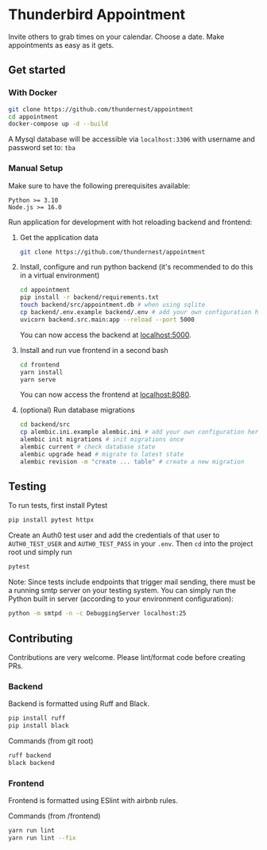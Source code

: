 # Thunderbird Appointment

Invite others to grab times on your calendar. Choose a date. Make appointments as easy as it gets.

## Get started

### With Docker

```bash
git clone https://github.com/thundernest/appointment
cd appointment
docker-compose up -d --build
```

A Mysql database will be accessible via `localhost:3306` with username and password set to: `tba`

### Manual Setup

Make sure to have the following prerequisites available:

```plain
Python >= 3.10
Node.js >= 16.0
```

Run application for development with hot reloading backend and frontend:

1. Get the application data

    ```bash
    git clone https://github.com/thundernest/appointment
    ```

2. Install, configure and run python backend (it's recommended to do this in a virtual environment)

    ```bash
    cd appointment
    pip install -r backend/requirements.txt
    touch backend/src/appointment.db # when using sqlite
    cp backend/.env.example backend/.env # add your own configuration here
    uvicorn backend.src.main:app --reload --port 5000
    ```

    You can now access the backend at [localhost:5000](http://localhost:5000).

3. Install and run vue frontend in a second bash

    ```bash
    cd frontend
    yarn install
    yarn serve
    ```

    You can now access the frontend at [localhost:8080](http://localhost:8080).

4. (optional) Run database migrations

    ```bash
    cd backend/src
    cp alembic.ini.example alembic.ini # add your own configuration here
    alembic init migrations # init migrations once
    alembic current # check database state
    alembic upgrade head # migrate to latest state
    alembic revision -m "create ... table" # create a new migration
    ```

## Testing

To run tests, first install Pytest

```bash
pip install pytest httpx
```

Create an Auth0 test user and add the credentials of that user to `AUTH0_TEST_USER` and `AUTH0_TEST_PASS` in your `.env`. Then `cd` into the project root und simply run

```bash
pytest
```

Note: Since tests include endpoints that trigger mail sending, there must be a running smtp server on your testing system. You can simply run the Python built in server (according to your environment configuration):

```bash
python -m smtpd -n -c DebuggingServer localhost:25
```

## Contributing

Contributions are very welcome. Please lint/format code before creating PRs.

### Backend

Backend is formatted using Ruff and Black.

```bash
pip install ruff
pip install black
```

Commands (from git root)

```bash
ruff backend
black backend
```

### Frontend

Frontend is formatted using ESlint with airbnb rules.

Commands (from /frontend)

```bash
yarn run lint
yarn run lint --fix
```

